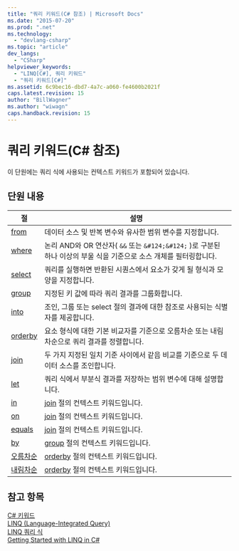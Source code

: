 ```yaml
---
title: "쿼리 키워드(C# 참조) | Microsoft Docs"
ms.date: "2015-07-20"
ms.prod: ".net"
ms.technology: 
  - "devlang-csharp"
ms.topic: "article"
dev_langs: 
  - "CSharp"
helpviewer_keywords: 
  - "LINQ[C#], 쿼리 키워드"
  - "쿼리 키워드[C#]"
ms.assetid: 6c9bec16-dbd7-4a7c-a060-fe4600b2021f
caps.latest.revision: 15
author: "BillWagner"
ms.author: "wiwagn"
caps.handback.revision: 15
---
```

# 쿼리 키워드(C# 참조)
이 단원에는 쿼리 식에 사용되는 컨텍스트 키워드가 포함되어 있습니다.  
  
## 단원 내용  
  
|절|설명|  
|-------|--------|  
|[from](../../../csharp/language-reference/keywords/from-clause.md)|데이터 소스 및 반복 변수와 유사한 범위 변수를 지정합니다.|  
|[where](../../../csharp/language-reference/keywords/where-clause.md)|논리 AND와 OR 연산자\( `&&` 또는 `&#124;&#124;` \)로 구분된 하나 이상의 부울 식을 기준으로 소스 개체를 필터링합니다.|  
|[select](../../../csharp/language-reference/keywords/select-clause.md)|쿼리를 실행하면 반환된 시퀀스에서 요소가 갖게 될 형식과 모양을 지정합니다.|  
|[group](../../../csharp/language-reference/keywords/group-clause.md)|지정된 키 값에 따라 쿼리 결과를 그룹화합니다.|  
|[into](../../../csharp/language-reference/keywords/into.md)|조인, 그룹 또는 select 절의 결과에 대한 참조로 사용되는 식별자를 제공합니다.|  
|[orderby](../../../csharp/language-reference/keywords/orderby-clause.md)|요소 형식에 대한 기본 비교자를 기준으로 오름차순 또는 내림차순으로 쿼리 결과를 정렬합니다.|  
|[join](../../../csharp/language-reference/keywords/join-clause.md)|두 가지 지정된 일치 기준 사이에서 같음 비교를 기준으로 두 데이터 소스를 조인합니다.|  
|[let](../../../csharp/language-reference/keywords/let-clause.md)|쿼리 식에서 부분식 결과를 저장하는 범위 변수에 대해 설명합니다.|  
|[in](../../../csharp/language-reference/keywords/in.md)|[join](../../../csharp/language-reference/keywords/join-clause.md) 절의 컨텍스트 키워드입니다.|  
|[on](../../../csharp/language-reference/keywords/on.md)|[join](../../../csharp/language-reference/keywords/join-clause.md) 절의 컨텍스트 키워드입니다.|  
|[equals](../../../csharp/language-reference/keywords/equals.md)|[join](../../../csharp/language-reference/keywords/join-clause.md) 절의 컨텍스트 키워드입니다.|  
|[by](../../../csharp/language-reference/keywords/by.md)|[group](../../../csharp/language-reference/keywords/group-clause.md) 절의 컨텍스트 키워드입니다.|  
|[오름차순](../../../csharp/language-reference/keywords/ascending.md)|[orderby](../../../csharp/language-reference/keywords/orderby-clause.md) 절의 컨텍스트 키워드입니다.|  
|[내림차순](../../../csharp/language-reference/keywords/descending.md)|[orderby](../../../csharp/language-reference/keywords/orderby-clause.md) 절의 컨텍스트 키워드입니다.|  
  
## 참고 항목  
 [C\# 키워드](../../../csharp/language-reference/keywords/index.md)   
 [LINQ \(Language\-Integrated Query\)](../Topic/LINQ%20\(Language-Integrated%20Query\).md)   
 [LINQ 쿼리 식](../../../csharp/programming-guide/linq-query-expressions/index.md)   
 [Getting Started with LINQ in C\#](../../../csharp/programming-guide/concepts/linq/getting-started-with-linq.md)